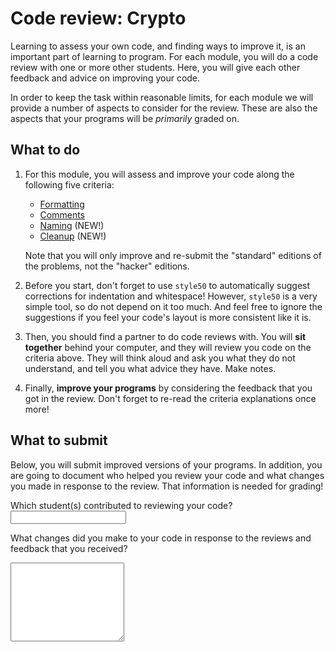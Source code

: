 # Code review: Crypto

Learning to assess your own code, and finding ways to improve it, is an important part of learning to program. For each module, you will do a code review with one or more other students. Here, you will give each other feedback and advice on improving your code.

In order to keep the task within reasonable limits, for each module we will provide a number of aspects to consider for the review. These are also the aspects that your programs will be *primarily* graded on.

## What to do

1.  For this module, you will assess and improve your code along the following five criteria:

    - [Formatting](/quality/aspects/formatting)
    - [Comments](/quality/aspects/comments)
    - [Naming](/quality/aspects/naming) (NEW!)
    - [Cleanup](/quality/aspects/cleanup) (NEW!)

    Note that you will only improve and re-submit the "standard" editions of the problems, not the "hacker" editions.

2.  Before you start, don't forget to use `style50` to automatically suggest corrections for indentation and whitespace! However, `style50` is a very simple tool, so do not depend on it too much. And feel free to ignore the suggestions if you feel your code's layout is more consistent like it is.

3.  Then, you should find a partner to do code reviews with. You will **sit together** behind your computer, and they will review you code on the criteria above. They will think aloud and ask you what they do not understand, and tell you what advice they have. Make notes.

4.  Finally, **improve your programs** by considering the feedback that you got in the review. Don't forget to re-read the criteria explanations once more!

## What to submit

Below, you will submit improved versions of your programs. In addition, you are going to document who helped you review your code and what changes you made in response to the review. That information is needed for grading!

Which student(s) contributed to reviewing your code?
<input name="form[reviewers]" type="text" required>

What changes did you make to your code in response to the reviews and feedback that you received?
<textarea name="form[changes]" rows="8" required></textarea>
